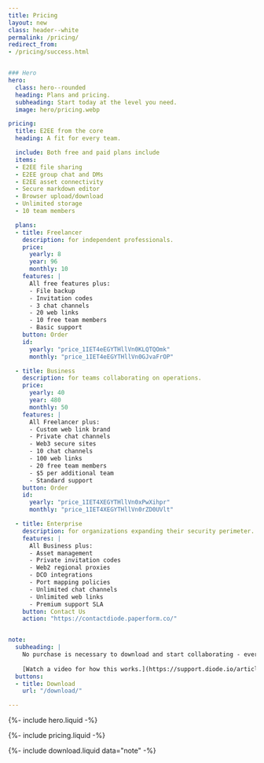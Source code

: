 ```yaml
---
title: Pricing
layout: new
class: header--white
permalink: /pricing/
redirect_from:
- /pricing/success.html


### Hero
hero:
  class: hero--rounded
  heading: Plans and pricing.
  subheading: Start today at the level you need.
  image: hero/pricing.webp

pricing:
  title: E2EE from the core
  heading: A fit for every team.

  include: Both free and paid plans include
  items:
  - E2EE file sharing
  - E2EE group chat and DMs
  - E2EE asset connectivity
  - Secure markdown editor
  - Browser upload/download
  - Unlimited storage
  - 10 team members

  plans:
  - title: Freelancer
    description: for independent professionals.
    price:
      yearly: 8
      year: 96
      monthly: 10
    features: |
      All free features plus:
      - File backup
      - Invitation codes
      - 3 chat channels
      - 20 web links
      - 10 free team members
      - Basic support
    button: Order
    id:
      yearly: "price_1IET4eEGYTHllVn0KLQTQOmk"
      monthly: "price_1IET4eEGYTHllVn0GJvaFrOP"

  - title: Business
    description: for teams collaborating on operations.
    price:
      yearly: 40
      year: 480
      monthly: 50
    features: |
      All Freelancer plus:
      - Custom web link brand
      - Private chat channels
      - Web3 secure sites
      - 10 chat channels
      - 100 web links
      - 20 free team members
      - $5 per additional team
      - Standard support
    button: Order
    id:
      yearly: "price_1IET4XEGYTHllVn0xPwXihpr"
      monthly: "price_1IET4XEGYTHllVn0rZD0UVlt"

  - title: Enterprise
    description: for organizations expanding their security perimeter.
    features: |
      All Business plus:
      - Asset management
      - Private invitation codes
      - Web2 regional proxies
      - DCO integrations
      - Port mapping policies
      - Unlimited chat channels
      - Unlimited web links
      - Premium support SLA
    button: Contact Us
    action: "https://contactdiode.paperform.co/"


note:
  subheading: |
    No purchase is necessary to download and start collaborating - every Zone is free when first created, and can be later upgraded by ordering one of the plans above.
    
    [Watch a video for how this works.](https://support.diode.io/article/pr3fytz8sq){:target="_blank"}
  buttons:
  - title: Download
    url: "/download/"

---
```


{%- include hero.liquid -%}

{%- include pricing.liquid -%}

{%- include download.liquid data="note" -%}